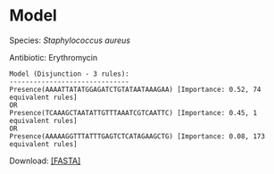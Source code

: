
# Model

Species: *Staphylococcus aureus*

Antibiotic: Erythromycin

```
Model (Disjunction - 3 rules):
------------------------------
Presence(AAAATTATATGGAGATCTGTATAATAAAGAA) [Importance: 0.52, 74 equivalent rules]
OR
Presence(TCAAAGCTAATATTGTTTAAATCGTCAATTC) [Importance: 0.45, 1 equivalent rules]
OR
Presence(AAAAAGGTTTATTTGAGTCTCATAGAAGCTG) [Importance: 0.08, 173 equivalent rules]

```

Download: [[FASTA]](./model.fasta)

